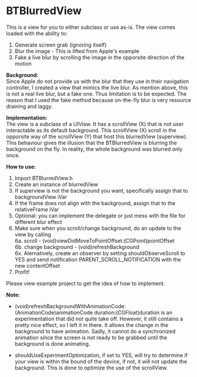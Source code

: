 BTBlurredView
=============
This is a view for you to either subclass or use as-is. The view comes loaded with the ability to:

1. Generate screen grab (ignoring itself)
2. Blur the image - This is lifted from Apple's example
3. Fake a live blur by scrolling the image in the opporsite direction of the motion

**Background:**  
Since Apple do not provide us with the blur that they use in their navigation controller, I created a view that mimics the live blur. As mention above, this is not a real live blur, but a fake one. Thus limitation is to be expected. The reason that I used the fake method because on-the-fly blur is very resource draining and laggy. 

**Implementation:**  
The view is a subclass of a UIView. It has a scrollView (X) that is not user interactable as its default background. This scrollView (X) scroll in the opporsite way of the scrollView (Y) that host this blurredView (superview). This behaviour gives the illusion that the BTBlurredView is blurring the background on the fly. In reality, the whole background was blurred only once. 

**How to use:**

1. Import BTBlurredView.h
2. Create an instance of blurredView  
3. If superview is not the background you want, specifically assign that to backgroundView iVar  
4. If the frame does not align with the background, assign that to the relativeFrame iVar  
5. Optional: you can implement the delegate or just mess with the file for different blur effect  
6. Make sure when you scroll/change background, do an update to the view by calling   
	6a. scroll - (void)viewDidMoveToPointOffset:(CGPoint)pointOffset  
	6b. change background - (void)refreshBackground  
	6x. Alernatively, create an observer by setting shouldObserveScroll to YES and send notification PARENT_SCROLL_NOTIFICATION with the new contentOffset
7. Profit!  

Please view example project to get the idea of how to implement. 

**Note:**
* (void)refreshBackgroundWithAnimationCode:(AnimationCode)animationCode duration:(CGFloat)duration is an experimentation that did not quite take off. However, it still contains a pretty nice effect, so I left it in there. It allows the change in the background to have animation. Sadly, it cannot do a synchronized animation since the screen is not ready to be grabbed until the background is done animating. 

* shouldUseExperimentOptimization, if set to YES, will try to determine if your view is within the bound of the device, if not, it will not update the background. This is done to optimize the use of the scrollView.
